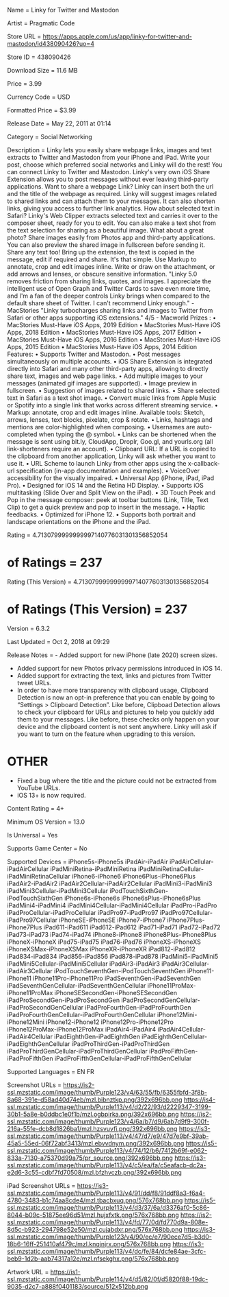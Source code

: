 Name = Linky for Twitter and Mastodon

Artist = Pragmatic Code

Store URL = https://apps.apple.com/us/app/linky-for-twitter-and-mastodon/id438090426?uo=4

Store ID = 438090426

Download Size = 11.6 MB

Price = 3.99

Currency Code = USD

Formatted Price = $3.99

Release Date = May 22, 2011 at 01:14

Category = Social Networking

Description = Linky lets you easily share webpage links, images and text extracts to Twitter and Mastodon from your iPhone and iPad.
Write your post, choose which preferred social networks and Linky will do the rest! You can connect Linky to Twitter and Mastodon.
Linky's very own iOS Share Extension allows you to post messages without ever leaving third-party applications.
Want to share a webpage Link? Linky can insert both the url and the title of the webpage as required. Linky will suggest images related to shared links and can attach them to your messages. It can also shorten links, giving you access to further link analytics.
How about selected text in Safari? Linky's Web Clipper extracts selected text and carries it over to the composer sheet, ready for you to edit. You can also make a text shot from the text selection for sharing as a beautiful image.
What about a great photo? Share images easily from Photos app and third-party applications. You can also preview the shared image in fullscreen before sending it.
Share any text too! Bring up the extension, the text is copied in the message, edit if required and share. It's that simple.
Use Markup to annotate, crop and edit images inline. Write or draw on the attachment, or add arrows and lenses, or obscure sensitive information.
"Linky 5.0 removes friction from sharing links, quotes, and images. I appreciate the intelligent use of Open Graph and Twitter Cards to save even more time, and I'm a fan of the deeper controls Linky brings when compared to the default share sheet of Twitter. I can't recommend Linky enough." - MacStories
"Linky turbocharges sharing links and images to Twitter from Safari or other apps supporting iOS extensions." 4/5 - Macworld
Prizes :
• MacStories Must-Have iOS Apps, 2019 Edition
• MacStories Must-Have iOS Apps, 2018 Edition
• MacStories Must-Have iOS Apps, 2017 Edition
• MacStories Must-Have iOS Apps, 2016 Edition
• MacStories Must-Have iOS Apps, 2015 Edition
• MacStories Must-Have iOS Apps, 2014 Edition
Features:
• Supports Twitter and Mastodon.
• Post messages simultaneously on multiple accounts.
• iOS Share Extension is integrated directly into Safari and many other third-party apps, allowing to directly share text, images and web page links.
• Add multiple images to your messages (animated gif images are supported).
• Image preview in fullscreen.
• Suggestion of images related to shared links.
• Share selected text in Safari as a text shot image.
• Convert music links from Apple Music or Spotify into a single link that works across different streaming service.
• Markup: annotate, crop and edit images inline. Available tools: Sketch, arrows, lenses, text blocks, pixelate, crop & rotate.
• Links, hashtags and mentions are color-highlighted when composing.
• Usernames are auto-completed when typing the @ symbol.
• Links can be shortened when the message is sent using bit.ly, CloudApp, Droplr, Goo.gl, and yourls.org (all link-shorteners require an account).
• Clipboard URL: If a URL is copied to the clipboard from another application, Linky will ask whether you want to use it.
• URL Scheme to launch Linky from other apps using the x-callback-url specification (in-app documentation and examples).
• VoiceOver accessibility for the visually impaired.
• Universal App (iPhone, iPad, iPad Pro).
• Designed for iOS 14 and the Retina HD Display.
• Supports iOS multitasking (Slide Over and Split View on the iPad).
• 3D Touch Peek and Pop in the message composer: peek at toolbar buttons (Link, Title, Text Clip) to get a quick preview and pop to insert in the message.
• Haptic feedbacks.
• Optimized for iPhone 12.
• Supports both portrait and landscape orientations on the iPhone and the iPad.

Rating = 4.7130799999999997140776031301356852054

# of Ratings = 237

Rating (This Version) = 4.7130799999999997140776031301356852054

# of Ratings (This Version) = 237

Version = 6.3.2

Last Updated = Oct 2, 2018 at 09:29

Release Notes = - Added support for new iPhone (late 2020) screen sizes.
- Added support for new Photos privacy permissions introduced in iOS 14.
- Added support for extracting the text, links and pictures from Twitter tweet URLs.
- In order to have more transparency with clipboard usage, Clipboard Detection is now an opt-in preference that you can enable by going to “Settings > Clipboard Detection”. Like before, Clipboad Detection allows to check your clipboard for URLs and pictures to help you quickly add them to your messages. Like before, these checks only happen on your device and the clipboard content is not sent anywhere. Linky will ask if you want to turn on the feature when upgrading to this version.
# OTHER
- Fixed a bug where the title and the picture could not be extracted from YouTube URLs.
- iOS 13+ is now required.

Content Rating = 4+

Minimum OS Version = 13.0

Is Universal = Yes

Supports Game Center = No

Supported Devices = iPhone5s-iPhone5s
iPadAir-iPadAir
iPadAirCellular-iPadAirCellular
iPadMiniRetina-iPadMiniRetina
iPadMiniRetinaCellular-iPadMiniRetinaCellular
iPhone6-iPhone6
iPhone6Plus-iPhone6Plus
iPadAir2-iPadAir2
iPadAir2Cellular-iPadAir2Cellular
iPadMini3-iPadMini3
iPadMini3Cellular-iPadMini3Cellular
iPodTouchSixthGen-iPodTouchSixthGen
iPhone6s-iPhone6s
iPhone6sPlus-iPhone6sPlus
iPadMini4-iPadMini4
iPadMini4Cellular-iPadMini4Cellular
iPadPro-iPadPro
iPadProCellular-iPadProCellular
iPadPro97-iPadPro97
iPadPro97Cellular-iPadPro97Cellular
iPhoneSE-iPhoneSE
iPhone7-iPhone7
iPhone7Plus-iPhone7Plus
iPad611-iPad611
iPad612-iPad612
iPad71-iPad71
iPad72-iPad72
iPad73-iPad73
iPad74-iPad74
iPhone8-iPhone8
iPhone8Plus-iPhone8Plus
iPhoneX-iPhoneX
iPad75-iPad75
iPad76-iPad76
iPhoneXS-iPhoneXS
iPhoneXSMax-iPhoneXSMax
iPhoneXR-iPhoneXR
iPad812-iPad812
iPad834-iPad834
iPad856-iPad856
iPad878-iPad878
iPadMini5-iPadMini5
iPadMini5Cellular-iPadMini5Cellular
iPadAir3-iPadAir3
iPadAir3Cellular-iPadAir3Cellular
iPodTouchSeventhGen-iPodTouchSeventhGen
iPhone11-iPhone11
iPhone11Pro-iPhone11Pro
iPadSeventhGen-iPadSeventhGen
iPadSeventhGenCellular-iPadSeventhGenCellular
iPhone11ProMax-iPhone11ProMax
iPhoneSESecondGen-iPhoneSESecondGen
iPadProSecondGen-iPadProSecondGen
iPadProSecondGenCellular-iPadProSecondGenCellular
iPadProFourthGen-iPadProFourthGen
iPadProFourthGenCellular-iPadProFourthGenCellular
iPhone12Mini-iPhone12Mini
iPhone12-iPhone12
iPhone12Pro-iPhone12Pro
iPhone12ProMax-iPhone12ProMax
iPadAir4-iPadAir4
iPadAir4Cellular-iPadAir4Cellular
iPadEighthGen-iPadEighthGen
iPadEighthGenCellular-iPadEighthGenCellular
iPadProThirdGen-iPadProThirdGen
iPadProThirdGenCellular-iPadProThirdGenCellular
iPadProFifthGen-iPadProFifthGen
iPadProFifthGenCellular-iPadProFifthGenCellular

Supported Languages = EN
FR

Screenshot URLs = https://is2-ssl.mzstatic.com/image/thumb/Purple123/v4/63/55/fb/6355fbfd-3f8b-8a68-391e-d58ad40d74eb/mzl.bibnztkp.png/392x696bb.png
https://is4-ssl.mzstatic.com/image/thumb/Purple113/v4/d2/22/93/d2229347-3199-30b1-5a8e-b0ddbc1e0f1b/mzl.ogbpirka.png/392x696bb.png
https://is2-ssl.mzstatic.com/image/thumb/Purple123/v4/6a/b7/d9/6ab7d9f9-300f-216a-55fe-dcb8d1826ba1/mzl.hzsvuvfi.png/392x696bb.png
https://is3-ssl.mzstatic.com/image/thumb/Purple113/v4/47/d7/e9/47d7e9bf-39ab-45a5-55ed-06f72abf3413/mzl.ebvvdnym.png/392x696bb.png
https://is5-ssl.mzstatic.com/image/thumb/Purple113/v4/74/12/b6/7412b69f-e062-833a-7130-a75370d99a75/pr_source.png/392x696bb.png
https://is3-ssl.mzstatic.com/image/thumb/Purple113/v4/c5/ea/fa/c5eafacb-dc2a-e2d6-3c55-cdbf7fd70508/mzl.bfzhvczb.png/392x696bb.png

iPad Screenshot URLs = https://is3-ssl.mzstatic.com/image/thumb/Purple113/v4/91/dd/f8/91ddf8a3-f6a4-4780-3483-b1c74aa8cde4/mzl.tbacbxuq.png/576x768bb.png
https://is5-ssl.mzstatic.com/image/thumb/Purple113/v4/d3/37/6a/d3376af0-5c86-8044-b09c-51875ee96d51/mzl.hujxfxtk.png/576x768bb.png
https://is2-ssl.mzstatic.com/image/thumb/Purple113/v4/fd/77/0d/fd770d9a-808e-8d5c-b923-294798e52e50/mzl.cujabdxr.png/576x768bb.png
https://is3-ssl.mzstatic.com/image/thumb/Purple123/v4/90/ec/e7/90ece7d5-b3d0-18b6-16ff-251410af479c/mzl.knqjnjrx.png/576x768bb.png
https://is3-ssl.mzstatic.com/image/thumb/Purple113/v4/dc/fe/84/dcfe84ae-3cfc-beb9-1d2b-aab74317a12e/mzl.nfsekghx.png/576x768bb.png

Artwork URL = https://is1-ssl.mzstatic.com/image/thumb/Purple114/v4/d5/82/0f/d5820f88-19dc-9035-d2c7-a888f0401183/source/512x512bb.png